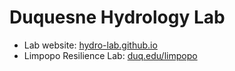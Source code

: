 # Duquesne Hydrology Lab  
- Lab website: [hydro-lab.github.io](https://hydro-lab.github.io)  
- Limpopo Resilience Lab: [duq.edu/limpopo](https://www.duq.edu/academics/schools/natural-and-environmental-sciences/academics/departments-and-programs/environmental-science-and-management/limpopo-resilience-lab)  
